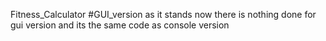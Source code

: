 Fitness_Calculator
#GUI_version
as it stands now there is nothing done for gui version and its the same code as console version
